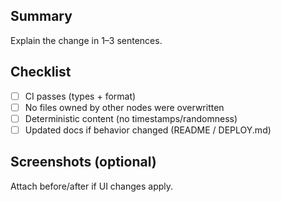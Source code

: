 ## Summary

Explain the change in 1–3 sentences.

## Checklist

- [ ] CI passes (types + format)
- [ ] No files owned by other nodes were overwritten
- [ ] Deterministic content (no timestamps/randomness)
- [ ] Updated docs if behavior changed (README / DEPLOY.md)

## Screenshots (optional)

Attach before/after if UI changes apply.
